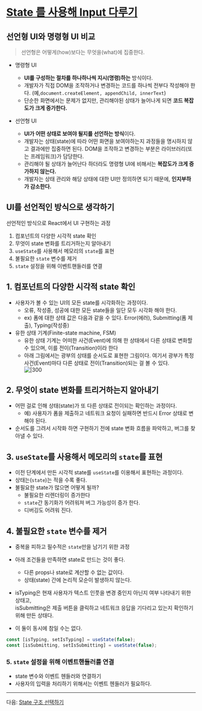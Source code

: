 # [State 를 사용해 Input 다루기](https://ko.react.dev/learn/reacting-to-input-with-state)

## 선언형 UI와 명령형 UI 비교

> 선언형은 어떻게(how)보다는 무엇을(what)에 집중한다. 

- 명령형 UI
	- **UI를 구성하는 절차를 하나하나씩 지시(명령)하는** 방식이다.
	- 개발자가 직접 DOM을 조작하거나 변경하는 코드를 하나씩 전부다 작성해야 한다. (예,`document.createElement, appendChild, innerText`) 
	- 단순한 화면에서는 문제가 없지만, 관리해야된 상태가 늘어나게 되면 **코드 복잡도가 크게 증가한다.**

- 선언형 UI
	- **UI가 어떤 상태로 보여야 될지를 선언하는 방식**이다.
	- 개발자는 상태(state)에 따라 어떤 화면을 보여야하는지 과정들을 명시하지 않고 결과에만 집중하면 된다. DOM을 조작하고 변경하는 부분은 라이브러리(또는 프레임워크)가 담당한다.
	- 관리해야 될 상태가 늘어난다 하더라도 명령형 UI에 비해서는 **복잡도가 크게 증가하지 않는다.**
	- 개발자는 상태 관리와 해당 상태에 대한 UI만 정의하면 되기 때문에, **인지부하가 감소한다.**


## UI를 선언적인 방식으로 생각하기
선언적인 방식으로 React에서 UI 구현하는 과정
1. 컴포넌트의 다양한 시각적 state 확인
2. 무엇이 state 변화를 트리거하는지 알아내기
3. `useState`를 사용해서 메모리의 `state`를 표현
4. 불필요한 `state` 변수를 제거
5. `state` 설정을 위해 이벤트핸들러를 연결


## 1. 컴포넌트의 다양한 시각적 state 확인
- 사용자가 볼 수 있는 UI의 모든 state를 시각화하는 과정이다.
	- 오류, 작성중, 성공에 대한 모든 state들을 일단 모두 시각화 해야 한다.
	- ex) 폼에 대한 상태 값은 다음과 같을 수 있다. Error(에러), Submitting(폼 제출), Typing(작성중)
- 유한 상태 기계(Finite-state machine, FSM)
	- 유한 상태 기계는 어떠한 사건(Event)에 의해 한 상태에서 다른 상태로 변화할 수 있으며, 이를 전이(Transition)이라 한다 
	- 아래 그림에서는 광부의 상태를 순서도로 표현한 그림이다. 여기서 광부가 특정 사건(Event)마다 다른 상태로 전이(Transition)되는 걸 볼 수 있다.</br>
![|300](https://i.imgur.com/YSMX0bI.png)


## 2. 무엇이 state 변화를 트리거하는지 알아내기
- 어떤 걸로 인해 상태(state)가 또 다른 상태로 전이되는 확인하는 과정이다.
	- 예) 사용자가 폼을 제출하고 네트워크 요청이 실패하면 반드시 Error 상태로 변해야 된다.
- 순서도를 그려서 시작화 하면 구현하기 전에 state 변화 흐름을 파악하고, 버그를 찾아낼 수 있다.


## 3. `useState`를 사용해서 메모리의 `state`를 표현
- 이전 단계에서 만든 시각적 state를 `useState`를 이용해서 표현하는 과정이다.
- 상태는(`state`)는 적을 수록 좋다.
- 불필요한  state가 많으면 어떻게 될까?
	- 불필요한 리렌더링이 증가한다
	- `state`간 동기화가 어려워져 버그 가능성이 증가 한다.
	- 디버깅도 어려워 진다.

##  4. 불필요한 `state` 변수를 제거

- 중복을 피하고 필수적은 `state`만을 남기기 위한 과정

- 아래 조건들을 만족하면 state로 만드는 것이 좋다.
	- 다른 props나 state로 계산할 수 없는 값이다.
	- 상태(state) 간에 논리적 모순이 발생하지 않는다.


- isTyping은 현재 사용자가 텍스트 인풋을 변경 중인지 아닌지 여부 나타내기 위한 상태고, </br> isSubmitting은 제출 버튼을 클릭하고 네트워크 응답을 기다리고 있는지 확인하기 위해 만든 상태다.
- 이 둘이 동시에 참일 수는 없다.
```jsx
const [isTyping, setIsTyping] = useState(false);
const [isSubmitting, setIsSubmitting] = useState(false);
```


### 5. `state` 설정을 위해 이벤트핸들러를 연결

- state 변수와 이벤트 헨들러와 연결하기
- 사용자의 입력을 처리하기 위해서는 이벤트 헨들러가 필요하다.

---

다음: [State 구조 선택하기](02-state-structure.md)
